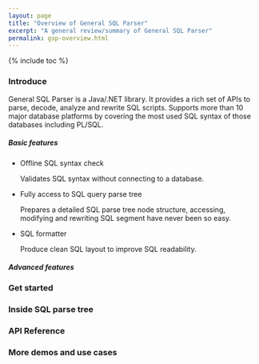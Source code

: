 ```yaml
---
layout: page
title: "Overview of General SQL Parser"
excerpt: "A general review/summary of General SQL Parser"
permalink: gsp-overview.html
---
```


{% include toc %}

### Introduce

General SQL Parser is a Java/.NET library. It provides a rich set of APIs to parse, decode, analyze and rewrite SQL scripts. 
Supports more than 10 major database platforms by covering the most used SQL syntax of those databases including PL/SQL.

##### Basic features

- Offline SQL syntax check

  Validates SQL syntax without connecting to a database.
  
- Fully access to SQL query parse tree  

  Prepares a detailed SQL parse tree node structure, accessing, modifying and rewriting SQL segment have never been so easy.
  
- SQL formatter

  Produce clean SQL layout to improve SQL readability.
  
##### Advanced features

### Get started

### Inside SQL parse tree

### API Reference

### More demos and use cases